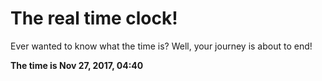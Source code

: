 # The real time clock!

Ever wanted to know what the time is? Well, your journey is about to end!

**The time is Nov 27, 2017, 04:40**